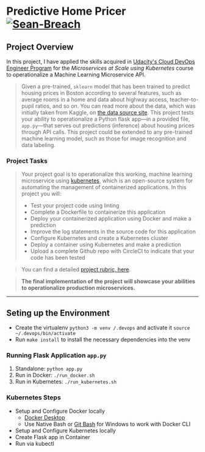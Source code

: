 # Predictive Home Pricer [![Sean-Breach](https://circleci.com/gh/Sean-Breach/PredictiveHomePricer.svg?style=shield)](https://circleci.com/gh/Sean-Breach/PredictiveHomePricer)

## Project Overview

In this project, I have applied the skills acquired in [Udacity's Cloud DevOps Engineer Program](https://www.udacity.com/course/cloud-dev-ops-nanodegree--nd9991) for the _Microservices at Scale using Kubernetes_ course to operationalize a Machine Learning Microservice API. 

>Given a pre-trained, `sklearn` model that has been trained to predict housing prices in Boston according to several features, such as average rooms in a home and data about highway access, teacher-to-pupil ratios, and so on. You can read more about the data, which was initially taken from Kaggle, on [the data source site](https://www.kaggle.com/c/boston-housing). This project tests your ability to operationalize a Python flask app—in a provided file, `app.py`—that serves out predictions (inference) about housing prices through API calls. This project could be extended to any pre-trained machine learning model, such as those for image recognition and data labeling.

### Project Tasks 

>Your project goal is to operationalize this working, machine learning microservice using [kubernetes](https://kubernetes.io/), which is an open-source system for automating the management of containerized applications. In this project you will:
>* Test your project code using linting
>* Complete a Dockerfile to containerize this application
>* Deploy your containerized application using Docker and make a prediction
>* Improve the log statements in the source code for this application
>* Configure Kubernetes and create a Kubernetes cluster
>* Deploy a container using Kubernetes and make a prediction
>* Upload a complete Github repo with CircleCI to indicate that your code has been tested

>You can find a detailed [project rubric, here](https://review.udacity.com/#!/rubrics/2576/view).

>**The final implementation of the project will showcase your abilities to operationalize production microservices.**

---

## Seting up the Environment

* Create the virtualenv `python3 -m venv /.devops` and activate it `source ~/.devops/bin/activate`  
* Run `make install` to install the necessary dependencies into the venv

### Running Flask Application `app.py`

1. Standalone:  `python app.py`
2. Run in Docker:  `./run_docker.sh`
3. Run in Kubernetes:  `./run_kubernetes.sh`

### Kubernetes Steps

* Setup and Configure Docker locally
  * [Docker Desktop](https://www.docker.com/products/docker-desktop)
  * Use Native Bash or [Git Bash](https://www.techoism.com/how-to-install-git-bash-on-windows/) for Windows to work with Docker CLI
* Setup and Configure Kubernetes locally
* Create Flask app in Container
* Run via kubectl

